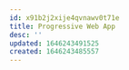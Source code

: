 ```yaml
---
id: x91b2j2xije4qvnawv0t71e
title: Progressive Web App
desc: ''
updated: 1646243491525
created: 1646243485557
---
```


